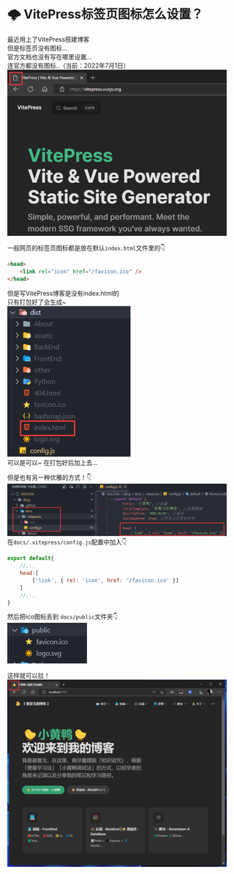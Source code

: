 # 🌩️ VitePress标签页图标怎么设置？

最近用上了VitePress搭建博客  
但是标签页没有图标...   
官方文档也没有写在哪里设置...  
连官方都没有图标..（当前：2022年7月1日）
![图 4](img/ce60bf39a0a3139a4644aa612c7b3e0836c0845a5daa6d624910946a02173549.png)  


一般网页的标签页图标都是放在默认`index.html`文件里的👇
```html
<head>
    <link rel="icon" href="/favicon.ico" />
</head>
```

但是写VitePress博客是没有index.html的  
只有打包好了会生成~  
![图 3](img/406232add199941eb65b175adc4cc31da260086fe35763c76ef4aa57fbe5ddf5.png)  
可以是可以~ 在打包好后加上去...

但是也有另一种优雅的方式！👇
![图 5](img/084df4a34f63af141b10821b0d02128049d6de89df3bc5a304bc255cf01b000d.png)  
在`docs/.vitepress/config.js`配置中加入👇

```js
export default{
    //...
    head:[
        ['link', { rel: 'icon', href: '/favicon.ico' }]
    ]
    //...
}
```
然后把ico图标丢到 `docs/public`文件夹👇   
![图 6](img/b202a280c5d1958678610ed5d688070baa84d8620148cc8cdd6523e818c11db2.png)  

这样就可以拉！
![图 7](img/85f17c9f1a06f94db812e14ccd3e064af2e223f9658d6a92cf5c26b426f9e0b6.png)  
